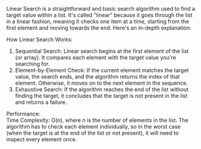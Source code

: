 Linear Search is a straightforward and basic search algorithm used to find a target value within a list. It's called "linear" because it goes through the list in a linear fashion, meaning it checks one item at a time, starting from the first element and moving towards the end. Here's an in-depth explanation:

How Linear Search Works:  
1. Sequential Search: Linear search begins at the first element of the list (or array). It compares each element with the target value you're searching for.  
2. Element-by-Element Check: If the current element matches the target value, the search ends, and the algorithm returns the index of that element. Otherwise, it moves on to the next element in the sequence.  
3. Exhaustive Search: If the algorithm reaches the end of the list without finding the target, it concludes that the target is not present in the list and returns a failure.

Performance:  
Time Complexity: O(n), where n is the number of elements in the list. The algorithm has to check each element individually, so in the worst case (when the target is at the end of the list or not present), it will need to inspect every element once.  
